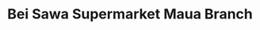 ---
title: "Bei Sawa Supermarket Maua Branch"
url: /maua/bei-sawa-supermarket-maua-branch/
shop: Supermarkt
---